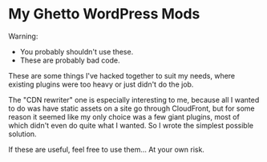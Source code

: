 # My Ghetto WordPress Mods

Warning:

* You probably shouldn't use these.
* These are probably bad code.

These are some things I've hacked together to suit my needs,
where existing plugins were too heavy or just didn't do the job.

The "CDN rewriter" one is especially interesting to me, because
all I wanted to do was have static assets on a site go through
CloudFront, but for some reason it seemed like my only choice was
a few giant plugins, most of which didn't even do quite what I
wanted. So I wrote the simplest possible solution.

If these are useful, feel free to use them... At your own risk.